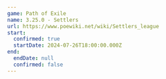 ```yaml
---
game: Path of Exile
name: 3.25.0 - Settlers
url: https://www.poewiki.net/wiki/Settlers_league
start:
  confirmed: true
  startDate: 2024-07-26T18:00:00.000Z
end:
  endDate: null
  confirmed: false
---
```

